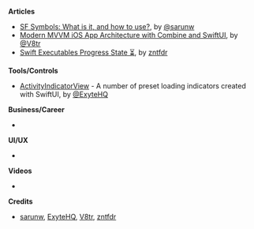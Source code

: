 
**Articles**

* [SF Symbols: What is it, and how to use?](https://sarunw.com/posts/sf-symbols-1/), by [@sarunw](https://twitter.com/sarunw)
* [Modern MVVM iOS App Architecture with Combine and SwiftUI](https://www.vadimbulavin.com/modern-mvvm-ios-app-architecture-with-combine-and-swiftui/), by [@V8tr](https://twitter.com/V8tr)
* [Swift Executables Progress State ⏳](https://www.fivestars.blog/code/executables-progress.html), by [zntfdr](https://twitter.com/zntfdr)

**Tools/Controls**

* [ActivityIndicatorView](https://github.com/exyte/ActivityIndicatorView) - A number of preset loading indicators created with SwiftUI, by [@ExyteHQ](https://twitter.com/ExyteHQ)

**Business/Career**

*

**UI/UX**

*

**Videos**

*

**Credits**

* [sarunw](https://github.com/sarunw), [ExyteHQ](https://github.com/exyte), [V8tr](https://github.com/V8tr), [zntfdr](https://github.com/zntfdr)
